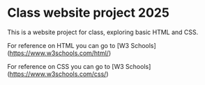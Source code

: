 # Class website project 2025
This is a website project for class, exploring basic HTML and CSS.

For reference on HTML you can go to [W3 Schools] (https://www.w3schools.com/html/)

For reference on CSS you can go to [W3 Schools] (https://www.w3schools.com/css/)

